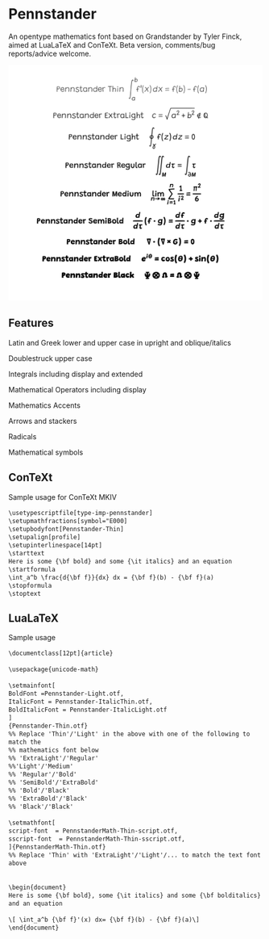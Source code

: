 # Pennstander
An opentype mathematics font based on Grandstander by Tyler Finck, aimed at LuaLaTeX and ConTeXt.   Beta version, comments/bug reports/advice welcome.

![A sample of the font at each of the different weights](samples/fontweights.png)

## Features
Latin and Greek lower and upper case in upright and oblique/italics

Doublestruck upper case

Integrals including display and extended

Mathematical Operators including display

Mathematics Accents

Arrows and stackers

Radicals

Mathematical symbols

## ConTeXt
Sample usage for ConTeXt MKIV
```
\usetypescriptfile[type-imp-pennstander]
\setupmathfractions[symbol="E000]
\setupbodyfont[Pennstander-Thin]
\setupalign[profile]
\setupinterlinespace[14pt]
\starttext
Here is some {\bf bold} and some {\it italics} and an equation
\startformula
\int_a^b \frac{d{\bf f}}{dx} dx = {\bf f}(b) - {\bf f}(a)
\stopformula
\stoptext
```

## LuaLaTeX
Sample usage
```
\documentclass[12pt]{article}

\usepackage{unicode-math}

\setmainfont[
BoldFont =Pennstander-Light.otf,   
ItalicFont = Pennstander-ItalicThin.otf, 
BoldItalicFont = Pennstander-ItalicLight.otf
]
{Pennstander-Thin.otf}
%% Replace 'Thin'/'Light' in the above with one of the following to match the 
%% mathematics font below
%% 'ExtraLight'/'Regular' 
%%'Light'/'Medium' 
%% 'Regular'/'Bold'
%% 'SemiBold'/'ExtraBold'
%% 'Bold'/'Black'
%% 'ExtraBold'/'Black'
%% 'Black'/'Black'

\setmathfont[
script-font  = PennstanderMath-Thin-script.otf,
sscript-font  = PennstanderMath-Thin-sscript.otf,
]{PennstanderMath-Thin.otf}
%% Replace 'Thin' with 'ExtraLight'/'Light'/... to match the text font above


\begin{document}
Here is some {\bf bold}, some {\it italics} and some {\bf bolditalics} and an equation

\[ \int_a^b {\bf f}'(x) dx= {\bf f}(b) - {\bf f}(a)\]
\end{document}
```
